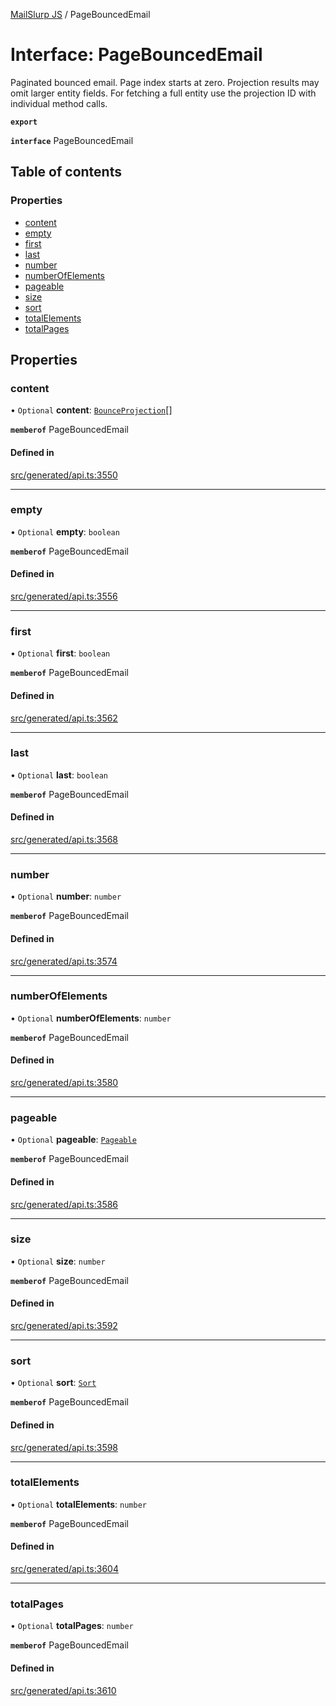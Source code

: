[MailSlurp JS](../README.md) / PageBouncedEmail

# Interface: PageBouncedEmail

Paginated bounced email. Page index starts at zero. Projection results may omit larger entity fields. For fetching a full entity use the projection ID with individual method calls.

**`export`**

**`interface`** PageBouncedEmail

## Table of contents

### Properties

- [content](PageBouncedEmail.md#content)
- [empty](PageBouncedEmail.md#empty)
- [first](PageBouncedEmail.md#first)
- [last](PageBouncedEmail.md#last)
- [number](PageBouncedEmail.md#number)
- [numberOfElements](PageBouncedEmail.md#numberofelements)
- [pageable](PageBouncedEmail.md#pageable)
- [size](PageBouncedEmail.md#size)
- [sort](PageBouncedEmail.md#sort)
- [totalElements](PageBouncedEmail.md#totalelements)
- [totalPages](PageBouncedEmail.md#totalpages)

## Properties

### content

• `Optional` **content**: [`BounceProjection`](BounceProjection.md)[]

**`memberof`** PageBouncedEmail

#### Defined in

[src/generated/api.ts:3550](https://github.com/mailslurp/mailslurp-client/blob/6bcf839/src/generated/api.ts#L3550)

___

### empty

• `Optional` **empty**: `boolean`

**`memberof`** PageBouncedEmail

#### Defined in

[src/generated/api.ts:3556](https://github.com/mailslurp/mailslurp-client/blob/6bcf839/src/generated/api.ts#L3556)

___

### first

• `Optional` **first**: `boolean`

**`memberof`** PageBouncedEmail

#### Defined in

[src/generated/api.ts:3562](https://github.com/mailslurp/mailslurp-client/blob/6bcf839/src/generated/api.ts#L3562)

___

### last

• `Optional` **last**: `boolean`

**`memberof`** PageBouncedEmail

#### Defined in

[src/generated/api.ts:3568](https://github.com/mailslurp/mailslurp-client/blob/6bcf839/src/generated/api.ts#L3568)

___

### number

• `Optional` **number**: `number`

**`memberof`** PageBouncedEmail

#### Defined in

[src/generated/api.ts:3574](https://github.com/mailslurp/mailslurp-client/blob/6bcf839/src/generated/api.ts#L3574)

___

### numberOfElements

• `Optional` **numberOfElements**: `number`

**`memberof`** PageBouncedEmail

#### Defined in

[src/generated/api.ts:3580](https://github.com/mailslurp/mailslurp-client/blob/6bcf839/src/generated/api.ts#L3580)

___

### pageable

• `Optional` **pageable**: [`Pageable`](Pageable.md)

**`memberof`** PageBouncedEmail

#### Defined in

[src/generated/api.ts:3586](https://github.com/mailslurp/mailslurp-client/blob/6bcf839/src/generated/api.ts#L3586)

___

### size

• `Optional` **size**: `number`

**`memberof`** PageBouncedEmail

#### Defined in

[src/generated/api.ts:3592](https://github.com/mailslurp/mailslurp-client/blob/6bcf839/src/generated/api.ts#L3592)

___

### sort

• `Optional` **sort**: [`Sort`](Sort.md)

**`memberof`** PageBouncedEmail

#### Defined in

[src/generated/api.ts:3598](https://github.com/mailslurp/mailslurp-client/blob/6bcf839/src/generated/api.ts#L3598)

___

### totalElements

• `Optional` **totalElements**: `number`

**`memberof`** PageBouncedEmail

#### Defined in

[src/generated/api.ts:3604](https://github.com/mailslurp/mailslurp-client/blob/6bcf839/src/generated/api.ts#L3604)

___

### totalPages

• `Optional` **totalPages**: `number`

**`memberof`** PageBouncedEmail

#### Defined in

[src/generated/api.ts:3610](https://github.com/mailslurp/mailslurp-client/blob/6bcf839/src/generated/api.ts#L3610)
